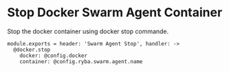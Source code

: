 
# Stop Docker Swarm Agent Container

Stop the docker container using docker stop commande.

    module.exports = header: 'Swarm Agent Stop', handler: ->
      @docker.stop
        docker: @config.docker
        container: @config.ryba.swarm.agent.name
